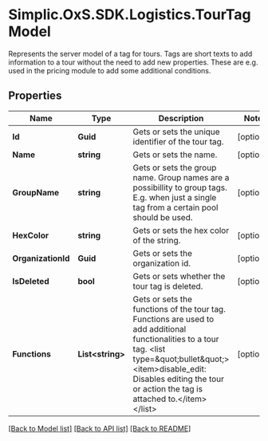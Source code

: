 # Simplic.OxS.SDK.Logistics.TourTagModel
Represents the server model of a tag for tours.     Tags are short texts to add information to a tour without the need to add new properties.    These are e.g. used in the pricing module to add some additional conditions.

## Properties

Name | Type | Description | Notes
------------ | ------------- | ------------- | -------------
**Id** | **Guid** | Gets or sets the unique identifier of the tour tag. | [optional] 
**Name** | **string** | Gets or sets the name. | [optional] 
**GroupName** | **string** | Gets or sets the group name.     Group names are a possibillity to group tags.   E.g. when just a single tag from a certain pool should be used.   | [optional] 
**HexColor** | **string** | Gets or sets the hex color of the string. | [optional] 
**OrganizationId** | **Guid** | Gets or sets the organization id. | [optional] 
**IsDeleted** | **bool** | Gets or sets whether the tour tag is deleted. | [optional] 
**Functions** | **List&lt;string&gt;** | Gets or sets the functions of the tour tag.     Functions are used to add additional functionalities to a tour tag.  &lt;list type&#x3D;\&quot;bullet\&quot;&gt;&lt;item&gt;disable_edit: Disables editing the tour or action the tag is attached to.&lt;/item&gt;&lt;/list&gt; | [optional] 

[[Back to Model list]](../README.md#documentation-for-models) [[Back to API list]](../README.md#documentation-for-api-endpoints) [[Back to README]](../README.md)

